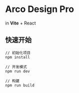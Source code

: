 # Arco Design Pro

in **Vite** + React

## 快速开始

```
// 初始化项目
npm install

// 开发模式
npm run dev

// 构建
npm run build
